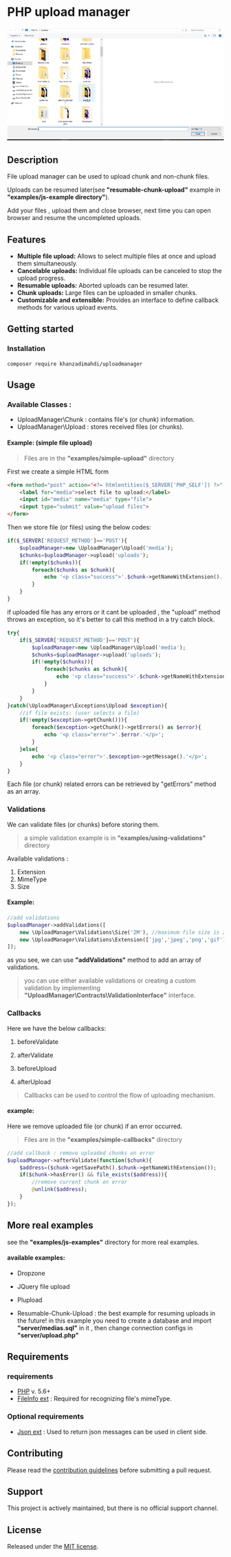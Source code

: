 # PHP upload manager

![screen record](examples/js-examples/resumable-chunk-upload/screen-record.gif?raw=true "uploading chunk file with resume mechanism")

## Description
File upload manager can be used to upload chunk and non-chunk files.

Uploads can be resumed later(see **"resumable-chunk-upload"** example in **"examples/js-example directory"**).

Add your files , upload them and close browser, next time you can open browser and resume
the uncompleted uploads.

## Features
* **Multiple file upload:**
  Allows to select multiple files at once and upload them simultaneously.
* **Cancelable uploads:**
  Individual file uploads can be canceled to stop the upload progress.
* **Resumable uploads:**
  Aborted uploads can be resumed later.
* **Chunk uploads:**
  Large files can be uploaded in smaller chunks.
* **Customizable and extensible:**
  Provides an interface to define callback methods for various upload events.

## Getting started

### Installation

```shell
composer require khanzadimahdi/uploadmanager
```
## Usage

### Available Classes :

* UploadManager\Chunk : contains file's (or chunk) information.
* UploadManager\Upload : stores received files (or chunks).

#### Example: (simple file upload)

> Files are in the **"examples/simple-upload"** directory

First we create a simple HTML form

``` html
<form method="post" action="<?= htmlentities($_SERVER['PHP_SELF']) ?>" enctype="multipart/form-data">
    <label for="media">select file to upload:</label>
    <input id="media" name="media" type="file">
    <input type="submit" value="upload files">
</form>
```

Then we store file (or files) using the below codes:

```php
if($_SERVER['REQUEST_METHOD']=='POST'){
    $uploadManager=new \UploadManager\Upload('media');
    $chunks=$uploadManager->upload('uploads');
    if(!empty($chunks)){
        foreach($chunks as $chunk){
            echo '<p class="success">'.$chunk->getNameWithExtension().' has been uploaded successfully</p>';
        }
    }
}
```

if uploaded file has any errors or it cant be uploaded , the "upload" method throws an exception,
so it's better to call this method in a try catch block.

```php
try{
    if($_SERVER['REQUEST_METHOD']=='POST'){
        $uploadManager=new \UploadManager\Upload('media');
        $chunks=$uploadManager->upload('uploads');
        if(!empty($chunks)){
            foreach($chunks as $chunk){
                echo '<p class="success">'.$chunk->getNameWithExtension().' has been uploaded successfully</p>';
            }
        }
    }
}catch(\UploadManager\Exceptions\Upload $exception){
    //if file exists: (user selects a file)
    if(!empty($exception->getChunk())){
        foreach($exception->getChunk()->getErrors() as $error){
            echo '<p class="error">'.$error.'</p>';
        }
    }else{
        echo '<p class="error">'.$exception->getMessage().'</p>';
    }
}
```

Each file (or chunk) related errors can be retrieved by "getErrors" method as an array.

### Validations

We can validate files (or chunks) before storing them.

> a simple validation example is in **"examples/using-validations"** directory

Available validations :

1. Extension
2. MimeType
3. Size

#### Example:

```php
//add validations
$uploadManager->addValidations([
    new \UploadManager\Validations\Size('2M'), //maximum file size is 2M
    new \UploadManager\Validations\Extension(['jpg','jpeg','png','gif']),
]);
```
as you see, we can use **"addValidations"** method to add an array of validations.

> you can use either available validations or creating a custom validation by implementing 
  **"UploadManager\Contracts\ValidationInterface"** interface.

### Callbacks

Here we have the below callbacks:

1. beforeValidate

2. afterValidate

3. beforeUpload

4. afterUpload

> Callbacks can be used to control the flow of uploading mechanism.

#### example:

Here we remove uploaded file (or chunk) if an error occurred.

> Files are in the **"examples/simple-callbacks"** directory

```php
//add callback : remove uploaded chunks on error
$uploadManager->afterValidate(function($chunk){
    $address=($chunk->getSavePath().$chunk->getNameWithExtension());
    if($chunk->hasError() && file_exists($address)){
        //remove current chunk on error
        @unlink($address);
    }
});
```

## More real examples

see the **"examples/js-examples"** directory for more real examples.

#### available examples:

* Dropzone

* JQuery file upload

* Plupload

* Resumable-Chunk-Upload : the best example for resuming uploads in the future!
 in this example you need to create a database and import **"server/medias.sql"** in it , 
 then change connection configs in **"server/upload.php"**

## Requirements

### requirements
* [PHP](https://php.net/) v. 5.6+
* [FileInfo ext](https://pecl.php.net/package/Fileinfo/) : Required for recognizing file's mimeType.

### Optional requirements
* [Json ext](https://pecl.php.net/package/json) : Used to return json messages can be used in client side.

## Contributing
Please read the [contribution guidelines](https://github.com/khanzadimahdi/UploadManager/blob/master/CONTRIBUTING.md) before submitting a pull request.

## Support
This project is actively maintained, but there is no official support channel.

## License
Released under the [MIT license](https://opensource.org/licenses/MIT).
